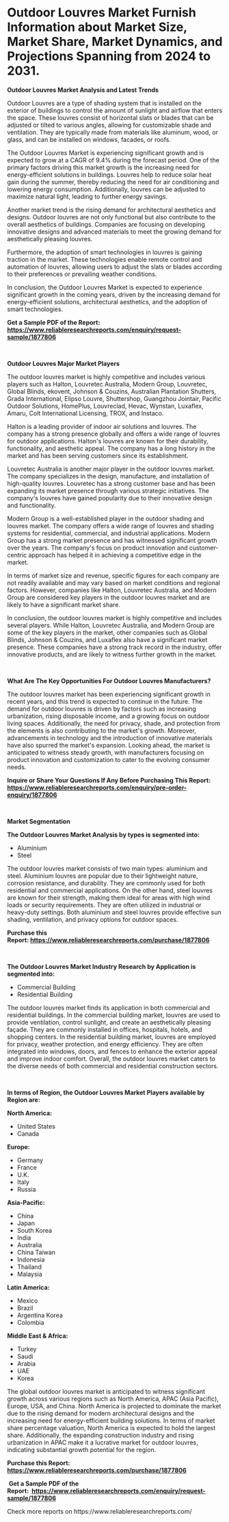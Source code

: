 <p><h1>Outdoor Louvres Market Furnish Information about Market Size, Market Share, Market Dynamics, and Projections Spanning from 2024 to 2031.</h1></p><p><strong>Outdoor Louvres Market Analysis and Latest Trends</strong></p>
<p><p>Outdoor Louvres are a type of shading system that is installed on the exterior of buildings to control the amount of sunlight and airflow that enters the space. These louvres consist of horizontal slats or blades that can be adjusted or tilted to various angles, allowing for customizable shade and ventilation. They are typically made from materials like aluminum, wood, or glass, and can be installed on windows, facades, or roofs.</p><p>The Outdoor Louvres Market is experiencing significant growth and is expected to grow at a CAGR of 9.4% during the forecast period. One of the primary factors driving this market growth is the increasing need for energy-efficient solutions in buildings. Louvres help to reduce solar heat gain during the summer, thereby reducing the need for air conditioning and lowering energy consumption. Additionally, louvres can be adjusted to maximize natural light, leading to further energy savings.</p><p>Another market trend is the rising demand for architectural aesthetics and designs. Outdoor louvres are not only functional but also contribute to the overall aesthetics of buildings. Companies are focusing on developing innovative designs and advanced materials to meet the growing demand for aesthetically pleasing louvres.</p><p>Furthermore, the adoption of smart technologies in louvres is gaining traction in the market. These technologies enable remote control and automation of louvres, allowing users to adjust the slats or blades according to their preferences or prevailing weather conditions.</p><p>In conclusion, the Outdoor Louvres Market is expected to experience significant growth in the coming years, driven by the increasing demand for energy-efficient solutions, architectural aesthetics, and the adoption of smart technologies.</p></p>
<p><strong>Get a Sample PDF of the Report:&nbsp; <a href="https://www.reliableresearchreports.com/enquiry/request-sample/1877806">https://www.reliableresearchreports.com/enquiry/request-sample/1877806</a></strong></p>
<p>&nbsp;</p>
<p><strong>Outdoor Louvres Major Market Players</strong></p>
<p><p>The outdoor louvres market is highly competitive and includes various players such as Halton, Louvretec Australia, Modern Group, Louvretec, Global Blinds, ekovent, Johnson & Couzins, Australian Plantation Shutters, Grada International, Elipso Louvre, Shuttershop, Guangzhou Jointair, Pacific Outdoor Solutions, HomePlus, Louvreclad, Hevac, Wynstan, Luxaflex, Amaru, Colt International Licensing, TROX, and Instaco.</p><p>Halton is a leading provider of indoor air solutions and louvres. The company has a strong presence globally and offers a wide range of louvres for outdoor applications. Halton's louvres are known for their durability, functionality, and aesthetic appeal. The company has a long history in the market and has been serving customers since its establishment.</p><p>Louvretec Australia is another major player in the outdoor louvres market. The company specializes in the design, manufacture, and installation of high-quality louvres. Louvretec has a strong customer base and has been expanding its market presence through various strategic initiatives. The company's louvres have gained popularity due to their innovative design and functionality.</p><p>Modern Group is a well-established player in the outdoor shading and louvres market. The company offers a wide range of louvres and shading systems for residential, commercial, and industrial applications. Modern Group has a strong market presence and has witnessed significant growth over the years. The company's focus on product innovation and customer-centric approach has helped it in achieving a competitive edge in the market.</p><p>In terms of market size and revenue, specific figures for each company are not readily available and may vary based on market conditions and regional factors. However, companies like Halton, Louvretec Australia, and Modern Group are considered key players in the outdoor louvres market and are likely to have a significant market share.</p><p>In conclusion, the outdoor louvres market is highly competitive and includes several players. While Halton, Louvretec Australia, and Modern Group are some of the key players in the market, other companies such as Global Blinds, Johnson & Couzins, and Luxaflex also have a significant market presence. These companies have a strong track record in the industry, offer innovative products, and are likely to witness further growth in the market.</p></p>
<p>&nbsp;</p>
<p><strong>What Are The Key Opportunities For Outdoor Louvres Manufacturers?</strong></p>
<p><p>The outdoor louvres market has been experiencing significant growth in recent years, and this trend is expected to continue in the future. The demand for outdoor louvres is driven by factors such as increasing urbanization, rising disposable income, and a growing focus on outdoor living spaces. Additionally, the need for privacy, shade, and protection from the elements is also contributing to the market's growth. Moreover, advancements in technology and the introduction of innovative materials have also spurred the market's expansion. Looking ahead, the market is anticipated to witness steady growth, with manufacturers focusing on product innovation and customization to cater to the evolving consumer needs.</p></p>
<p><strong>Inquire or Share Your Questions If Any Before Purchasing This Report: <a href="https://www.reliableresearchreports.com/enquiry/pre-order-enquiry/1877806">https://www.reliableresearchreports.com/enquiry/pre-order-enquiry/1877806</a></strong></p>
<p>&nbsp;</p>
<p><strong>Market Segmentation</strong></p>
<p><strong>The Outdoor Louvres Market Analysis by types is segmented into:</strong></p>
<p><ul><li>Aluminium</li><li>Steel</li></ul></p>
<p><p>The outdoor louvres market consists of two main types: aluminium and steel. Aluminium louvres are popular due to their lightweight nature, corrosion resistance, and durability. They are commonly used for both residential and commercial applications. On the other hand, steel louvres are known for their strength, making them ideal for areas with high wind loads or security requirements. They are often utilized in industrial or heavy-duty settings. Both aluminium and steel louvres provide effective sun shading, ventilation, and privacy options for outdoor spaces.</p></p>
<p><strong>Purchase this Report:&nbsp;<a href="https://www.reliableresearchreports.com/purchase/1877806">https://www.reliableresearchreports.com/purchase/1877806</a></strong></p>
<p>&nbsp;</p>
<p><strong>The Outdoor Louvres Market Industry Research by Application is segmented into:</strong></p>
<p><ul><li>Commercial Building</li><li>Residential Building</li></ul></p>
<p><p>The outdoor louvres market finds its application in both commercial and residential buildings. In the commercial building market, louvres are used to provide ventilation, control sunlight, and create an aesthetically pleasing façade. They are commonly installed in offices, hospitals, hotels, and shopping centers. In the residential building market, louvres are employed for privacy, weather protection, and energy efficiency. They are often integrated into windows, doors, and fences to enhance the exterior appeal and improve indoor comfort. Overall, the outdoor louvres market caters to the diverse needs of both commercial and residential construction sectors.</p></p>
<p>&nbsp;</p>
<p><strong>In terms of Region, the Outdoor Louvres Market Players available by Region are:</strong></p>
<p>
    <p> <strong> North America: </strong>
        <ul>
            <li>United States</li>
            <li>Canada</li>
        </ul>
        </p> 
    <p> <strong> Europe: </strong>
        <ul>
            <li>Germany</li>
            <li>France</li>
            <li>U.K.</li>
            <li>Italy</li>
            <li>Russia</li>
        </ul>
        </p> 
    <p> <strong> Asia-Pacific: </strong>
        <ul>
            <li>China</li>
            <li>Japan</li>
            <li>South Korea</li>
            <li>India</li>
            <li>Australia</li>
            <li>China Taiwan</li>
            <li>Indonesia</li>
            <li>Thailand</li>
            <li>Malaysia</li>
        </ul>
        </p> 
    <p> <strong> Latin America: </strong>
        <ul>
            <li>Mexico</li>
            <li>Brazil</li>
            <li>Argentina Korea</li>
            <li>Colombia</li>
        </ul>
        </p> 
    <p> <strong> Middle East & Africa: </strong>
        <ul>
            <li>Turkey</li>
            <li>Saudi</li>
            <li>Arabia</li>
            <li>UAE</li>
            <li>Korea</li>
        </ul>
    </p>
    </p>
<p><p>The global outdoor louvres market is anticipated to witness significant growth across various regions such as North America, APAC (Asia Pacific), Europe, USA, and China. North America is projected to dominate the market due to the rising demand for modern architectural designs and the increasing need for energy-efficient building solutions. In terms of market share percentage valuation, North America is expected to hold the largest share. Additionally, the expanding construction industry and rising urbanization in APAC make it a lucrative market for outdoor louvres, indicating substantial growth potential for the region.</p></p>
<p><strong>Purchase this Report: <a href="https://www.reliableresearchreports.com/purchase/1877806">https://www.reliableresearchreports.com/purchase/1877806</a></strong></p>
<p>&nbsp;<strong>Get a Sample PDF of the Report:&nbsp;&nbsp;<a href="https://www.reliableresearchreports.com/enquiry/request-sample/1877806">https://www.reliableresearchreports.com/enquiry/request-sample/1877806</a></strong></p>
<p><strong></strong></p>
<p>Check more reports on https://www.reliableresearchreports.com/</p>